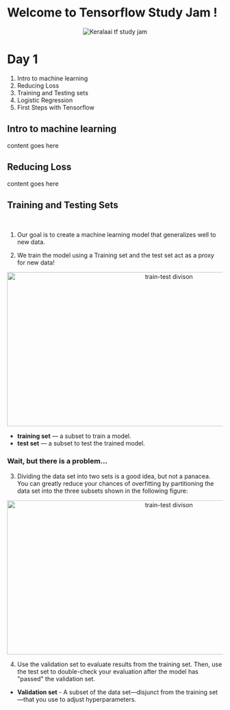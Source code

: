 # Welcome to Tensorflow Study Jam !
<p align="center">
  <img src="https://scontent.fcok1-1.fna.fbcdn.net/v/t1.0-9/37838208_1074737562684398_3500528767216910336_n.png?_nc_cat=0&oh=9069a483cf036ee6b508d92e5edc12b8&oe=5C0325F3" alt="Keralaai tf study jam"/>
</p>

# Day 1
1. Intro to machine learning
2. Reducing Loss
3. Training and Testing sets
4. Logistic Regression
5. First Steps with Tensorflow

## Intro to machine learning
content goes here
## Reducing Loss
content goes here
## Training and Testing Sets
<br>

1. Our goal is to create a machine learning model that generalizes well to new data.

2. We train the model using a Training set and the test set act as a proxy for new data!


<p align="center">
  <img src="https://am207.github.io/2017/wiki/images/train-test.png" height="360" width="740" alt="train-test divison"/>
</p>

- **training set** — a subset to train a model.
- **test set** — a subset to test the trained model.

### Wait, but there is a problem...

3. Dividing the data set into two sets is a good idea, but not a panacea. You can greatly reduce your chances of overfitting by partitioning the data set into the three subsets shown in the following figure:

<p align="center">
  <img src="https://am207.github.io/2017/wiki/images/train-validate-test.png" height="360" width="740" alt="train-test divison"/>
</p>

4. Use the validation set to evaluate results from the training set. Then, use the test set to double-check your evaluation after the model has "passed" the validation set.

- **Validation set** - A subset of the data set—disjunct from the training set—that you use to adjust hyperparameters.

